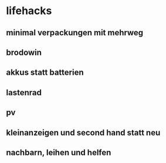 # lifehacks

## minimal verpackungen mit mehrweg
## brodowin
## akkus statt batterien
## lastenrad
## pv
## kleinanzeigen und second hand statt neu
## nachbarn, leihen und helfen
